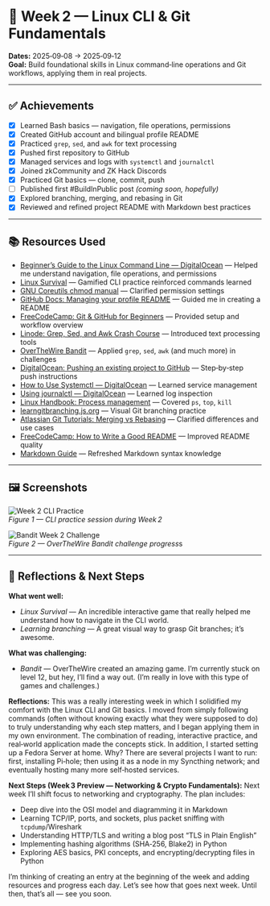 # 📅 Week 2 — Linux CLI & Git Fundamentals  

**Dates:** 2025‑09‑08 → 2025‑09‑12  
**Goal:** Build foundational skills in Linux command‑line operations and Git workflows, applying them in real projects.  

---

## ✅ Achievements  
- [x] Learned Bash basics — navigation, file operations, permissions  
- [x] Created GitHub account and bilingual profile README  
- [x] Practiced `grep`, `sed`, and `awk` for text processing  
- [x] Pushed first repository to GitHub  
- [x] Managed services and logs with `systemctl` and `journalctl`  
- [x] Joined zkCommunity and ZK Hack Discords  
- [x] Practiced Git basics — clone, commit, push  
- [ ] Published first #BuildInPublic post *(coming soon, hopefully)*  
- [x] Explored branching, merging, and rebasing in Git  
- [x] Reviewed and refined project README with Markdown best practices  

---

## 📚 Resources Used  
- [Beginner’s Guide to the Linux Command Line — DigitalOcean](https://www.digitalocean.com/community/tutorial_series/getting-started-with-linux) — Helped me understand navigation, file operations, and permissions  
- [Linux Survival](https://linuxsurvival.com/) — Gamified CLI practice reinforced commands learned  
- [GNU Coreutils chmod manual](https://www.gnu.org/software/coreutils/manual/html_node/chmod-invocation.html) — Clarified permission settings  
- [GitHub Docs: Managing your profile README](https://docs.github.com/en/account-and-profile/setting-up-and-managing-your-github-profile/customizing-your-profile/managing-your-profile-readme) — Guided me in creating a README  
- [FreeCodeCamp: Git & GitHub for Beginners](https://www.youtube.com/watch?v=RGOj5yH7evk) — Provided setup and workflow overview  
- [Linode: Grep, Sed, and Awk Crash Course](https://www.linode.com/docs/guides/differences-between-grep-sed-awk/) — Introduced text processing tools  
- [OverTheWire Bandit](https://overthewire.org/wargames/bandit/) — Applied `grep`, `sed`, `awk` (and much more) in challenges  
- [DigitalOcean: Pushing an existing project to GitHub](https://www.digitalocean.com/community/tutorials/how-to-push-an-existing-project-to-github) — Step‑by‑step push instructions  
- [How to Use Systemctl — DigitalOcean](https://www.digitalocean.com/community/tutorials/how-to-use-systemctl-to-manage-systemd-services-and-units) — Learned service management  
- [Using journalctl — DigitalOcean](https://www.digitalocean.com/community/tutorials/how-to-use-journalctl-to-view-and-manipulate-systemd-logs) — Learned log inspection  
- [Linux Handbook: Process management](https://linuxhandbook.com/linux-process-management/) — Covered `ps`, `top`, `kill`  
- [learngitbranching.js.org](https://learngitbranching.js.org/) — Visual Git branching practice  
- [Atlassian Git Tutorials: Merging vs Rebasing](https://www.atlassian.com/git/tutorials/merging-vs-rebasing) — Clarified differences and use cases  
- [FreeCodeCamp: How to Write a Good README](https://www.freecodecamp.org/news/how-to-write-a-good-readme-file/) — Improved README quality  
- [Markdown Guide](https://www.markdownguide.org/basic-syntax/) — Refreshed Markdown syntax knowledge  

---

## 🖼 Screenshots  

![Week 2 CLI Practice](https://github.com/user-attachments/assets/1d5b2ec6-a4f7-465c-a424-b1a5cbe19855)  
*Figure 1 — CLI practice session during Week 2*

![Bandit Week 2 Challenge](https://github.com/user-attachments/assets/98c05874-78d6-460f-8f9d-79e635ba5ae3)  
*Figure 2 — OverTheWire Bandit challenge progress*s

---

## 💭 Reflections & Next Steps  

**What went well:**  
- *Linux Survival* — An incredible interactive game that really helped me understand how to navigate in the CLI world.
- *Learning branching* — A great visual way to grasp Git branches; it’s awesome.

**What was challenging:**
- *Bandit* — OverTheWire created an amazing game. I’m currently stuck on level 12, but hey, I’ll find a way out. (I’m really in love with this type of games and challenges.)

**Reflections:**
This was a really interesting week in which I solidified my comfort with the Linux CLI and Git basics. I moved from simply following commands (often without knowing exactly what they were supposed to do) to truly understanding why each step matters, and I began applying them in my own environment. The combination of reading, interactive practice, and real‑world application made the concepts stick.
In addition, I started setting up a Fedora Server at home. Why? There are several projects I want to run: first, installing Pi‑hole; then using it as a node in my Syncthing network; and eventually hosting many more self‑hosted services.  

**Next Steps (Week 3 Preview — Networking & Crypto Fundamentals):**
Next week I’ll shift focus to networking and cryptography. The plan includes:  
- Deep dive into the OSI model and diagramming it in Markdown  
- Learning TCP/IP, ports, and sockets, plus packet sniffing with `tcpdump`/Wireshark  
- Understanding HTTP/TLS and writing a blog post “TLS in Plain English”  
- Implementing hashing algorithms (SHA‑256, Blake2) in Python  
- Exploring AES basics, PKI concepts, and encrypting/decrypting files in Python  

I’m thinking of creating an entry at the beginning of the week and adding resources and progress each day. Let’s see how that goes next week. Until then, that’s all — see you soon.  
